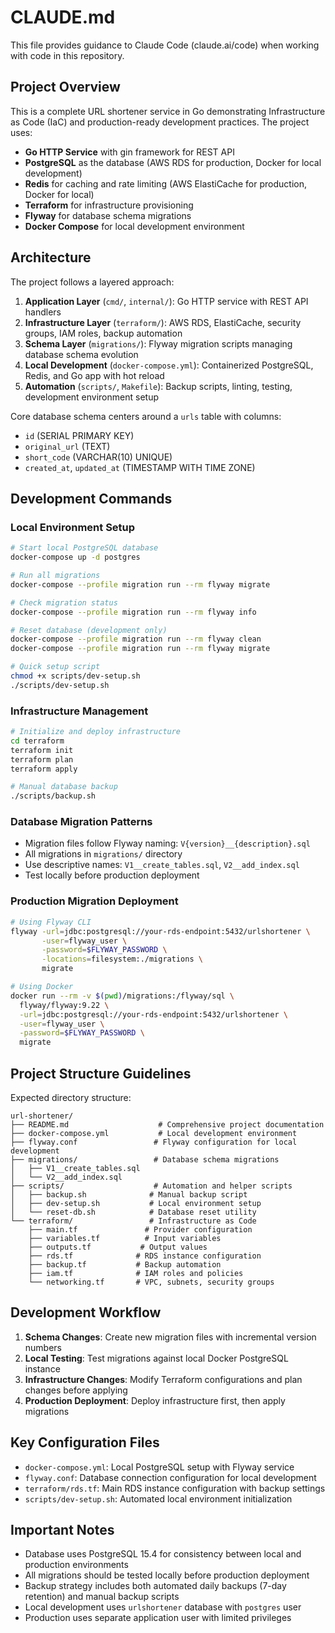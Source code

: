 # CLAUDE.md

This file provides guidance to Claude Code (claude.ai/code) when working with code in this repository.

## Project Overview

This is a complete URL shortener service in Go demonstrating Infrastructure as Code (IaC) and production-ready development practices. The project uses:

- **Go HTTP Service** with gin framework for REST API
- **PostgreSQL** as the database (AWS RDS for production, Docker for local development)
- **Redis** for caching and rate limiting (AWS ElastiCache for production, Docker for local)
- **Terraform** for infrastructure provisioning
- **Flyway** for database schema migrations
- **Docker Compose** for local development environment

## Architecture

The project follows a layered approach:

1. **Application Layer** (`cmd/`, `internal/`): Go HTTP service with REST API handlers
2. **Infrastructure Layer** (`terraform/`): AWS RDS, ElastiCache, security groups, IAM roles, backup automation
3. **Schema Layer** (`migrations/`): Flyway migration scripts managing database schema evolution
4. **Local Development** (`docker-compose.yml`): Containerized PostgreSQL, Redis, and Go app with hot reload
5. **Automation** (`scripts/`, `Makefile`): Backup scripts, linting, testing, development environment setup

Core database schema centers around a `urls` table with columns:
- `id` (SERIAL PRIMARY KEY)
- `original_url` (TEXT)
- `short_code` (VARCHAR(10) UNIQUE)
- `created_at`, `updated_at` (TIMESTAMP WITH TIME ZONE)

## Development Commands

### Local Environment Setup
```bash
# Start local PostgreSQL database
docker-compose up -d postgres

# Run all migrations
docker-compose --profile migration run --rm flyway migrate

# Check migration status
docker-compose --profile migration run --rm flyway info

# Reset database (development only)
docker-compose --profile migration run --rm flyway clean
docker-compose --profile migration run --rm flyway migrate

# Quick setup script
chmod +x scripts/dev-setup.sh
./scripts/dev-setup.sh
```

### Infrastructure Management
```bash
# Initialize and deploy infrastructure
cd terraform
terraform init
terraform plan
terraform apply

# Manual database backup
./scripts/backup.sh
```

### Database Migration Patterns
- Migration files follow Flyway naming: `V{version}__{description}.sql`
- All migrations in `migrations/` directory
- Use descriptive names: `V1__create_tables.sql`, `V2__add_index.sql`
- Test locally before production deployment

### Production Migration Deployment
```bash
# Using Flyway CLI
flyway -url=jdbc:postgresql://your-rds-endpoint:5432/urlshortener \
       -user=flyway_user \
       -password=$FLYWAY_PASSWORD \
       -locations=filesystem:./migrations \
       migrate

# Using Docker
docker run --rm -v $(pwd)/migrations:/flyway/sql \
  flyway/flyway:9.22 \
  -url=jdbc:postgresql://your-rds-endpoint:5432/urlshortener \
  -user=flyway_user \
  -password=$FLYWAY_PASSWORD \
  migrate
```

## Project Structure Guidelines

Expected directory structure:
```
url-shortener/
├── README.md                    # Comprehensive project documentation
├── docker-compose.yml           # Local development environment
├── flyway.conf                 # Flyway configuration for local development
├── migrations/                 # Database schema migrations
│   ├── V1__create_tables.sql
│   └── V2__add_index.sql
├── scripts/                    # Automation and helper scripts
│   ├── backup.sh              # Manual backup script
│   ├── dev-setup.sh           # Local environment setup
│   └── reset-db.sh            # Database reset utility
└── terraform/                 # Infrastructure as Code
    ├── main.tf               # Provider configuration
    ├── variables.tf          # Input variables
    ├── outputs.tf           # Output values
    ├── rds.tf              # RDS instance configuration
    ├── backup.tf           # Backup automation
    ├── iam.tf              # IAM roles and policies
    └── networking.tf       # VPC, subnets, security groups
```

## Development Workflow

1. **Schema Changes**: Create new migration files with incremental version numbers
2. **Local Testing**: Test migrations against local Docker PostgreSQL instance
3. **Infrastructure Changes**: Modify Terraform configurations and plan changes before applying
4. **Production Deployment**: Deploy infrastructure first, then apply migrations

## Key Configuration Files

- `docker-compose.yml`: Local PostgreSQL setup with Flyway service
- `flyway.conf`: Database connection configuration for local development
- `terraform/rds.tf`: Main RDS instance configuration with backup settings
- `scripts/dev-setup.sh`: Automated local environment initialization

## Important Notes

- Database uses PostgreSQL 15.4 for consistency between local and production environments
- All migrations should be tested locally before production deployment
- Backup strategy includes both automated daily backups (7-day retention) and manual backup scripts
- Local development uses `urlshortener` database with `postgres` user
- Production uses separate application user with limited privileges
